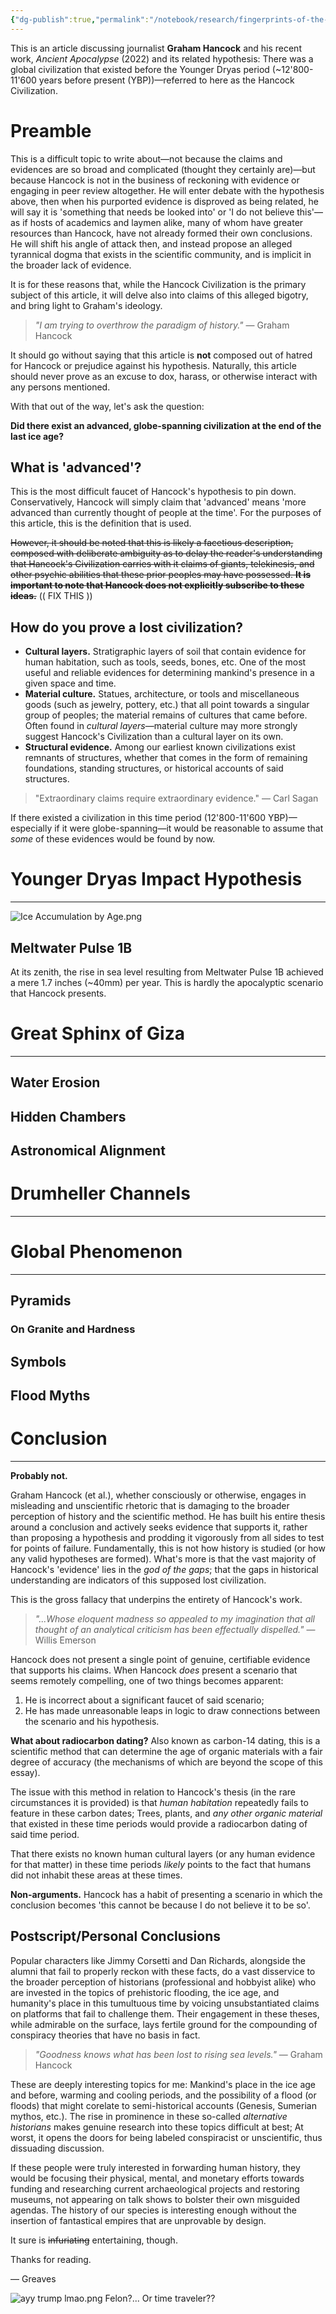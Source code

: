 ```yaml
---
{"dg-publish":true,"permalink":"/notebook/research/fingerprints-of-the-gods-draft-i/fingerprints-of-the-gods-draft-i/"}
---
```



This is an article discussing journalist **Graham Hancock** and his recent work, *Ancient Apocalypse* (2022) and its related hypothesis: There was a global civilization that existed before the Younger Dryas period (~12'800-11'600 years before present (YBP))—referred to here as the Hancock Civilization.

# Preamble
This is a difficult topic to write about—not because the claims and evidences are so broad and complicated (thought they certainly are)—but because Hancock is not in the business of reckoning with evidence or engaging in peer review altogether. He will enter debate with the hypothesis above, then when his purported evidence is disproved as being related, he will say it is 'something that needs be looked into' or 'I do not believe this'—as if hosts of academics and laymen alike, many of whom have greater resources than Hancock, have not already formed their own conclusions. He will shift his angle of attack then, and instead propose an alleged tyrannical dogma that exists in the scientific community, and is implicit in the broader lack of evidence.

It is for these reasons that, while the Hancock Civilization is the primary subject of this article, it will delve also into claims of this alleged bigotry, and bring light to Graham's ideology.

> *"I am trying to overthrow the paradigm of history."* — Graham Hancock

It should go without saying that this article is **not** composed out of hatred for Hancock or prejudice against his hypothesis. Naturally, this article should never prove as an excuse to dox, harass, or otherwise interact with any persons mentioned.

With that out of the way, let's ask the question:

**Did there exist an advanced, globe-spanning civilization at the end of the last ice age?**
## What is 'advanced'?
This is the most difficult faucet of Hancock's hypothesis to pin down. Conservatively, Hancock will simply claim that 'advanced' means 'more advanced than currently thought of people at the time'. For the purposes of this article, this is the definition that is used.

~~However, it should be noted that this is likely a facetious description, composed with deliberate ambiguity as to delay the reader's understanding that Hancock's Civilization carries with it claims of giants, telekinesis, and other psychic abilities that these prior peoples may have possessed. **It is important to note that Hancock does not explicitly subscribe to these ideas.**~~ (( FIX THIS ))
## How do you prove a lost civilization?
- **Cultural layers.** Stratigraphic layers of soil that contain evidence for human habitation, such as tools, seeds, bones, etc. One of the most useful and reliable evidences for determining mankind's presence in a given space and time.
- **Material culture.** Statues, architecture, or tools and miscellaneous goods (such as jewelry, pottery, etc.) that all point towards a singular group of peoples; the material remains of cultures that came before. Often found in *cultural layers*—material culture may more strongly suggest Hancock's Civilization than a cultural layer on its own.
- **Structural evidence.** Among our earliest known civilizations exist remnants of structures, whether that comes in the form of remaining foundations, standing structures, or historical accounts of said structures. 

> "Extraordinary claims require extraordinary evidence." — Carl Sagan

If there existed a civilization in this time period (12'800-11'600 YBP)—especially if it were globe-spanning—it would be reasonable to assume that *some* of these evidences would be found by now.
# Younger Dryas Impact Hypothesis
---
![Ice Accumulation by Age.png](/img/user/Attachments/Notebook%20Attachments/Ice%20Accumulation%20by%20Age.png)
## Meltwater Pulse 1B
At its zenith, the rise in sea level resulting from Meltwater Pulse 1B achieved a mere 1.7 inches (~40mm) per year. This is hardly the apocalyptic scenario that Hancock presents.
# Great Sphinx of Giza
---
## Water Erosion
## Hidden Chambers
## Astronomical Alignment
# Drumheller Channels
---
# Global Phenomenon
---
## Pyramids
### On Granite and Hardness
## Symbols
## Flood Myths
# Conclusion
---
**Probably not.**

Graham Hancock (et al.), whether consciously or otherwise, engages in misleading and unscientific rhetoric that is damaging to the broader perception of history and the scientific method. He has built his entire thesis around a conclusion and actively seeks evidence that supports it, rather than proposing a hypothesis and prodding it vigorously from all sides to test for points of failure. Fundamentally, this is not how history is studied (or how any valid hypotheses are formed). What's more is that the vast majority of Hancock's 'evidence' lies in the *god of the gaps*; that the gaps in historical understanding are indicators of this supposed lost civilization. 

This is the gross fallacy that underpins the entirety of Hancock's work.
> *"...Whose eloquent madness so appealed to my imagination that all thought of an analytical criticism has been effectually dispelled."* — Willis Emerson

Hancock does not present a single point of genuine, certifiable evidence that supports his claims. When Hancock *does* present a scenario that seems remotely compelling, one of two things becomes apparent:
1. He is incorrect about a significant faucet of said scenario;
2. He has made unreasonable leaps in logic to draw connections between the scenario and his hypothesis.

**What about radiocarbon dating?**
Also known as carbon-14 dating, this is a scientific method that can determine the age of organic materials with a fair degree of accuracy (the mechanisms of which are beyond the scope of this essay). 

The issue with this method in relation to Hancock's thesis (in the rare circumstances it is provided) is that *human habitation* repeatedly fails to feature in these carbon dates; Trees, plants, and *any other organic material* that existed in these time periods would provide a radiocarbon dating of said time period. 

That there exists no known human cultural layers (or any human evidence for that matter) in these time periods *likely* points to the fact that humans did not inhabit these areas at these times.

**Non-arguments.**
Hancock has a habit of presenting a scenario in which the conclusion becomes 'this cannot be because I do not believe it to be so'.

## Postscript/Personal Conclusions
Popular characters like Jimmy Corsetti and Dan Richards, alongside the alumni that fail to properly reckon with these facts, do a vast disservice to the broader perception of historians (professional and hobbyist alike) who are invested in the topics of prehistoric flooding, the ice age, and humanity's place in this tumultuous time by voicing unsubstantiated claims on platforms that fail to challenge them. Their engagement in these theses, while admirable on the surface, lays fertile ground for the compounding of conspiracy theories that have no basis in fact.

> *"Goodness knows what has been lost to rising sea levels."* — Graham Hancock

These are deeply interesting topics for me: Mankind's place in the ice age and before, warming and cooling periods, and the possibility of a flood (or floods) that might corelate to semi-historical accounts (Genesis, Sumerian mythos, etc.). The rise in prominence in these so-called *alternative historians* makes genuine research into these topics difficult at best; At worst, it opens the doors for being labeled conspiracist or unscientific, thus dissuading discussion.

If these people were truly interested in forwarding human history, they would be focusing their physical, mental, and monetary efforts towards funding and researching current archaeological projects and restoring museums, not appearing on talk shows to bolster their own misguided agendas. The history of our species is interesting enough without the insertion of fantastical empires that are unprovable by design.

It sure is ~~infuriating~~ entertaining, though.

Thanks for reading.

— Greaves

![ayy trump lmao.png](/img/user/Attachments/Notebook%20Attachments/ayy%20trump%20lmao.png)
Felon?... Or time traveler??